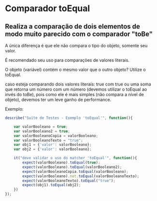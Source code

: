 # Comparador toEqual
## Realiza a comparação de dois elementos de modo muito parecido com o comparador "toBe"

A única diferença é que ele não compara o tipo do objeto, somente seu valor.

É recomendado seu uso para comparações de valores literais.

O objeto (variável) contém o mesmo valor que o outro objeto? Utilize o toEqual.

caso esteja comparando dois valores literais: true com true ou uma soma que retorna um número com um número (devemos utilizar o toEqual ao invés do toBe), pois como ele é mais simples (não compara a nível de objeto), devemos ter um leve ganho de performance.

Exemplo:

```js
describe("Suíte de Testes - Exemplo 'toEqual'", function(){

    var valorBooleano = true;
    var valorBooleano2 = true;
    var valorBooleanoCopia = valorBooleano;
    var valorBooleanoTexto = "true";
    var obj1 = {'valor': valorBooleano};
    var obj2 = {'valor': valorBooleano};

    it("deve validar o uso do matcher 'toEqual'", function(){
        expect(valorBooleano).toEqual(true);
        expect(valorBooleano).toEqual(valorBooleano2);
        expect(valorBooleanoCopia.toEqual(valorBooleano);
        expect(valorBooleano).not.toEqual(valorBooleanoTexto);
        expect(valorBooleanoTexto).toEqual("true");
        expect(obj1).toEqual(obj2);
    })
});

```